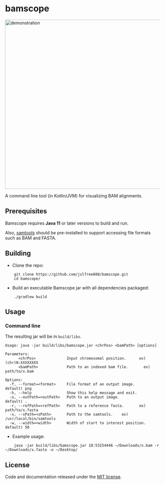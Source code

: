 # bamscope

<img alt="demonstration" src="https://github.com/jslfree080/jslfree080/blob/main/example2.png" width=550>

A command line tool (in Kotlin/JVM) for visualizing BAM alignments.

## Prerequisites

Bamscope requires **Java 11** or later versions to build and run.

Also, [samtools](https://github.com/samtools/samtools) should be pre-installed to support accessing file formats such as BAM and FASTA.

## Building

* Clone the repo:
```
    git clone https://github.com/jslfree080/bamscope.git
    cd bamscope/
```

* Build an executable Bamscope jar with all dependencies packaged:
```
    ./gradlew build
```

## Usage

### Command line

The resulting jar will be in `build/libs`.

```
Usage: java -jar build/libs/bamscope.jar <chrPos> <bamPath> [options]

Parameters:
      <chrPos>              Input chromosomal position.      ex) (chr)N:XXXXXXXX
      <bamPath>             Path to an indexed bam file.       ex) path/to/x.bam
     
Options:
  -f, --format=<format>     File format of an output image.         default) png
  -h, --help                Show this help message and exit.
  -o, --outPath=<outPath>   Path to an output image.                  default) .
  -r, --refPath=<refPath>   Path to a reference fasta.       ex) path/to/x.fasta
  -s, --sPath=<sPath>       Path to the samtools.    ex) /usr/local/bin/samtools
  -w, --width=<width>       Width of start to interest position.     default) 50
```

* Example usage:
```
    java -jar build/libs/bamscope.jar 18:53254446 ~/Downloads/x.bam -r ~/Downloads/x.fasta -o ~/Desktop/
```

## License

Code and documentation released under the [MIT license](https://github.com/jslfree080/bamscope/blob/master/LICENSE).
